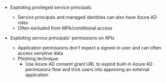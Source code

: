 - Exploiting privileged service principals
	- Service principals and managed identities can also have Azure AD roles
	- Often excluded from MFA/conditional access

- Exploiting service principals' permissions on APIs
	- Application permissions don't expect a signed-in user and can often access sensitive data
	- Phishing technique:
		- Use Azure AD consent grant URL to exploit built-in Azure AD permissions flow and trick users into approving an external application
